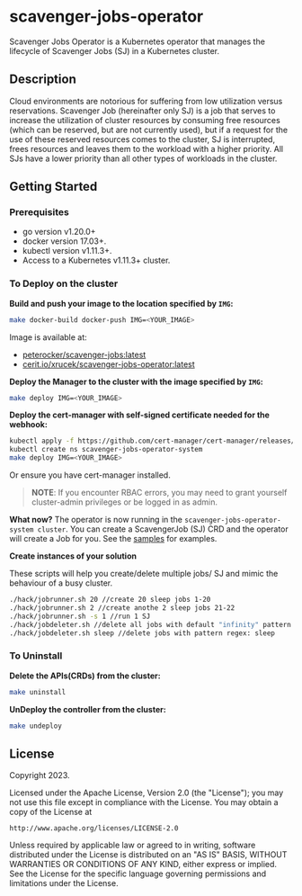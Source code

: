 # scavenger-jobs-operator
Scavenger Jobs Operator is a Kubernetes operator that manages the lifecycle of Scavenger Jobs (SJ) in a Kubernetes cluster.

## Description
Cloud environments are notorious for suffering from low utilization versus reservations. Scavenger Job (hereinafter only SJ) is a job that serves to increase the utilization of cluster resources by consuming free resources (which can be reserved, but are not currently used), but if a request for the use of these reserved resources comes to the cluster, SJ is interrupted, frees resources and leaves them to the workload with a higher priority. All SJs have a lower priority than all other types of workloads in the cluster.

## Getting Started

### Prerequisites
- go version v1.20.0+
- docker version 17.03+.
- kubectl version v1.11.3+.
- Access to a Kubernetes v1.11.3+ cluster.

### To Deploy on the cluster
**Build and push your image to the location specified by `IMG`:**

```sh
make docker-build docker-push IMG=<YOUR_IMAGE>
```

Image is available at:
- [peterocker/scavenger-jobs:latest](https://hub.docker.com/r/peterocker/scavenger-jobs)
- [cerit.io/xrucek/scavenger-jobs-operator:latest](https://hub.cerit.io/harbor/projects/159/repositories)

**Deploy the Manager to the cluster with the image specified by `IMG`:**

```sh
make deploy IMG=<YOUR_IMAGE>
```

**Deploy the cert-manager with self-signed certificate needed for the webhook:**

```sh
kubectl apply -f https://github.com/cert-manager/cert-manager/releases/download/v1.14.3/cert-manager.yaml
kubectl create ns scavenger-jobs-operator-system
make deploy IMG=<YOUR_IMAGE>
```

Or ensure you have cert-manager installed.

> **NOTE**: If you encounter RBAC errors, you may need to grant yourself cluster-admin 
privileges or be logged in as admin.

**What now?**
The operator is now running in the `scavenger-jobs-operator-system cluster`. You can create a ScavengerJob (SJ) CRD and the operator will create a Job for you. See the [samples](config/samples) for examples.

**Create instances of your solution**

These scripts will help you create/delete multiple jobs/ SJ and mimic the behaviour of a busy cluster.
```sh
./hack/jobrunner.sh 20 //create 20 sleep jobs 1-20
./hack/jobrunner.sh 2 //create anothe 2 sleep jobs 21-22
./hack/jobrunner.sh -s 1 //run 1 SJ
./hack/jobdeleter.sh //delete all jobs with default "infinity" pattern
./hack/jobdeleter.sh sleep //delete jobs with pattern regex: sleep
```

### To Uninstall
**Delete the APIs(CRDs) from the cluster:**

```sh
make uninstall
```

**UnDeploy the controller from the cluster:**

```sh
make undeploy
```


## License

Copyright 2023.

Licensed under the Apache License, Version 2.0 (the "License");
you may not use this file except in compliance with the License.
You may obtain a copy of the License at

    http://www.apache.org/licenses/LICENSE-2.0

Unless required by applicable law or agreed to in writing, software
distributed under the License is distributed on an "AS IS" BASIS,
WITHOUT WARRANTIES OR CONDITIONS OF ANY KIND, either express or implied.
See the License for the specific language governing permissions and
limitations under the License.

